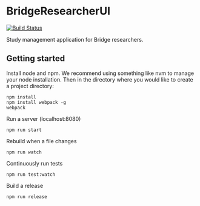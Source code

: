 # BridgeResearcherUI

[![Build Status](https://travis-ci.org/Sage-Bionetworks/BridgeResearcherUI.svg?branch=develop)](https://travis-ci.org/Sage-Bionetworks/BridgeResearcherUI)

Study management application for Bridge researchers.

## Getting started

Install node and npm. We recommend using something like nvm to manage your node installation. Then in the directory where you would like to create a project directory: 

    npm install
    npm install webpack -g
    webpack
    
Run a server (localhost:8080)

    npm run start
    
Rebuild when a file changes

    npm run watch

Continuously run tests

    npm run test:watch
    
Build a release

    npm run release


